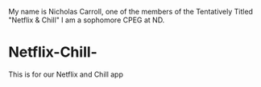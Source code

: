 My name is Nicholas Carroll, one of the members of the Tentatively Titled "Netflix & Chill"  I am a sophomore CPEG at
ND.  

# Netflix-Chill-
This is for our Netflix and Chill app
